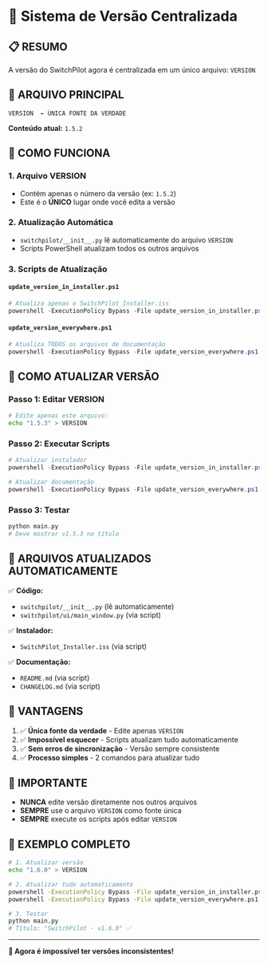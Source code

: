 # 🎯 Sistema de Versão Centralizada

## 📋 **RESUMO**
A versão do SwitchPilot agora é centralizada em um único arquivo: `VERSION`

## 📁 **ARQUIVO PRINCIPAL**
```
VERSION  ← ÚNICA FONTE DA VERDADE
```

**Conteúdo atual:** `1.5.2`

## 🔄 **COMO FUNCIONA**

### **1. Arquivo VERSION**
- Contém apenas o número da versão (ex: `1.5.2`)
- Este é o **ÚNICO** lugar onde você edita a versão

### **2. Atualização Automática**
- `switchpilot/__init__.py` lê automaticamente do arquivo `VERSION`
- Scripts PowerShell atualizam todos os outros arquivos

### **3. Scripts de Atualização**

#### **`update_version_in_installer.ps1`**
```powershell
# Atualiza apenas o SwitchPilot_Installer.iss
powershell -ExecutionPolicy Bypass -File update_version_in_installer.ps1
```

#### **`update_version_everywhere.ps1`**
```powershell
# Atualiza TODOS os arquivos de documentação
powershell -ExecutionPolicy Bypass -File update_version_everywhere.ps1
```

## 🚀 **COMO ATUALIZAR VERSÃO**

### **Passo 1: Editar VERSION**
```bash
# Edite apenas este arquivo:
echo "1.5.3" > VERSION
```

### **Passo 2: Executar Scripts**
```powershell
# Atualizar instalador
powershell -ExecutionPolicy Bypass -File update_version_in_installer.ps1

# Atualizar documentação
powershell -ExecutionPolicy Bypass -File update_version_everywhere.ps1
```

### **Passo 3: Testar**
```bash
python main.py
# Deve mostrar v1.5.3 no título
```

## 📂 **ARQUIVOS ATUALIZADOS AUTOMATICAMENTE**

✅ **Código:**
- `switchpilot/__init__.py` (lê automaticamente)
- `switchpilot/ui/main_window.py` (via script)

✅ **Instalador:**
- `SwitchPilot_Installer.iss` (via script)

✅ **Documentação:**
- `README.md` (via script)
- `CHANGELOG.md` (via script)

## 🎯 **VANTAGENS**

1. ✅ **Única fonte da verdade** - Edite apenas `VERSION`
2. ✅ **Impossível esquecer** - Scripts atualizam tudo automaticamente
3. ✅ **Sem erros de sincronização** - Versão sempre consistente
4. ✅ **Processo simples** - 2 comandos para atualizar tudo

## 🚨 **IMPORTANTE**

- **NUNCA** edite versão diretamente nos outros arquivos
- **SEMPRE** use o arquivo `VERSION` como fonte única
- **SEMPRE** execute os scripts após editar `VERSION`

## 📝 **EXEMPLO COMPLETO**

```bash
# 1. Atualizar versão
echo "1.6.0" > VERSION

# 2. Atualizar tudo automaticamente
powershell -ExecutionPolicy Bypass -File update_version_in_installer.ps1
powershell -ExecutionPolicy Bypass -File update_version_everywhere.ps1

# 3. Testar
python main.py
# Título: "SwitchPilot - v1.6.0" ✅
```

---

**🎉 Agora é impossível ter versões inconsistentes!**
